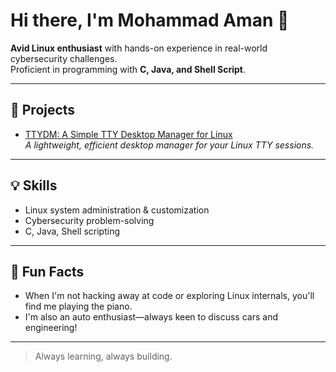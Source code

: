 # Hi there, I'm Mohammad Aman 👋

**Avid Linux enthusiast** with hands-on experience in real-world cybersecurity challenges.  
Proficient in programming with **C, Java, and Shell Script**.

---

## 🚀 Projects

- [TTYDM: A Simple TTY Desktop Manager for Linux](https://github.com/flaffyclaud/TTYDM---A-Simple-TTY-Desktop-Manager-for-Linux)  
  *A lightweight, efficient desktop manager for your Linux TTY sessions.*

---

## 💡 Skills

- Linux system administration & customization
- Cybersecurity problem-solving
- C, Java, Shell scripting

---

## 🎹 Fun Facts

- When I'm not hacking away at code or exploring Linux internals, you'll find me playing the piano.
- I'm also an auto enthusiast—always keen to discuss cars and engineering!

---

> Always learning, always building.

